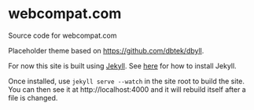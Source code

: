 webcompat.com
=============

Source code for webcompat.com

Placeholder theme based on https://github.com/dbtek/dbyll.

For now this site is built using [Jekyll](http://jekyllrb.com). See [here](http://jekyllrb.com/docs/installation/) for how to install Jekyll.

Once installed, use `jekyll serve --watch` in the site root to build the site. You can then see it at http://localhost:4000 and it will rebuild itself after a file is changed.